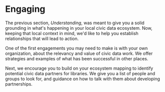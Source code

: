 # Engaging

The previous section, _Understanding_, was meant to give you a solid grounding in what's happening in your local civic data ecosystem. Now, keeping that local context in mind, we'd like to help you establish relationships that will lead to action. 

One of the first engagements you may need to make is with your own organization, about the relevancy and value of civic data work. We offer strategies and examples of what has been successful in other places.

Next, we encourage you to build on your ecosystem mapping to identify potential civic data partners for libraries. We give you a list of people and groups to look for, and guidance on how to talk with them about developing partnerships.

